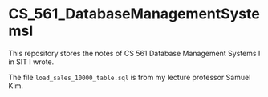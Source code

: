# CS_561_DatabaseManagementSystemsI
This repository stores the notes of CS 561 Database Management Systems I in SIT I wrote.

The file `load_sales_10000_table.sql` is from my lecture professor Samuel Kim.
